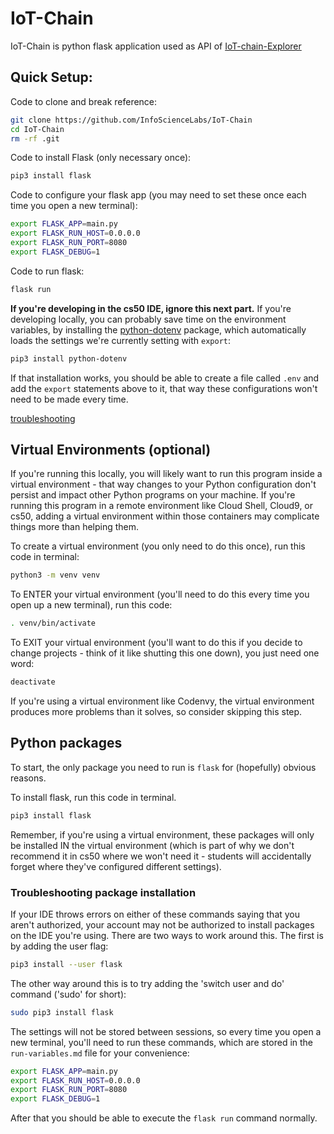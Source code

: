 # IoT-Chain
IoT-Chain is python flask application used  as API of [IoT-chain-Explorer](https://github.com/InfoScienceLabs/IoT-chain-Explorer) 

## Quick Setup:

Code to clone and break reference:
```bash
git clone https://github.com/InfoScienceLabs/IoT-Chain
cd IoT-Chain
rm -rf .git
```

Code to install Flask (only necessary once):
```bash
pip3 install flask
```

Code to configure your flask app (you may need to set these once each time you open a new terminal):
```bash
export FLASK_APP=main.py
export FLASK_RUN_HOST=0.0.0.0
export FLASK_RUN_PORT=8080
export FLASK_DEBUG=1
```

Code to run flask:
```bash
flask run
```

**If you're developing in the cs50 IDE, ignore this next part.**
If you're developing locally, you can probably save time on the environment variables, by installing the [python-dotenv](https://pypi.org/project/python-dotenv/) package, which automatically loads the settings we're currently setting with `export`:
```bash
pip3 install python-dotenv
```

If that installation works, you should be able to create a file called `.env` and add the `export` statements above to it, that way these configurations won't need to be made every time. 

[troubleshooting](#troubleshooting-package-installation)

## Virtual Environments (optional)

If you're running this locally, you will likely want to run this program inside a virtual environment - that way changes to your Python configuration don't persist and impact other Python programs on your machine. If you're running this program in a remote environment like Cloud Shell, Cloud9, or cs50, adding a virtual environment within those containers may complicate things more than helping them. 

To create a virtual environment (you only need to do this once), run this code in terminal:
```bash
python3 -m venv venv
```

To ENTER your virtual environment (you'll need to do this every time you open up a new terminal), run this code:
```bash
. venv/bin/activate
```

To EXIT your virtual environment (you'll want to do this if you decide to change projects - think of it like shutting this one down), you just need one word:
```bash
deactivate
```

If you're using a virtual environment like Codenvy, the virtual environment produces more problems than it solves, so consider skipping this step.

## Python packages

To start, the only package you need to run is `flask` for (hopefully) obvious reasons.

To install flask, run this code in terminal.
```bash
pip3 install flask
```
Remember, if you're using a virtual environment, these packages will only be installed IN the virtual environment (which is part of why we don't recommend it in cs50 where we won't need it - students will accidentally forget where they've configured different settings).

### Troubleshooting package installation

If your IDE throws errors on either of these commands saying that you aren't authorized, your account may not be authorized to install packages on the IDE you're using. There are two ways to work around this. The first is by adding the user flag:
```bash
pip3 install --user flask
```
The other way around this is to try adding the 'switch user and do' command ('sudo' for short):
```bash
sudo pip3 install flask
```


The settings will not be stored between sessions, so every time you open a new terminal, you'll need to run these commands, which are stored in the `run-variables.md` file for your convenience:
```bash
export FLASK_APP=main.py
export FLASK_RUN_HOST=0.0.0.0
export FLASK_RUN_PORT=8080
export FLASK_DEBUG=1
```

After that you should be able to execute the `flask run` command normally.


